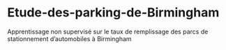 # Etude-des-parking-de-Birmingham
Apprentissage non supervisé sur le taux de remplissage des parcs de stationnement d’automobiles à Birmingham
